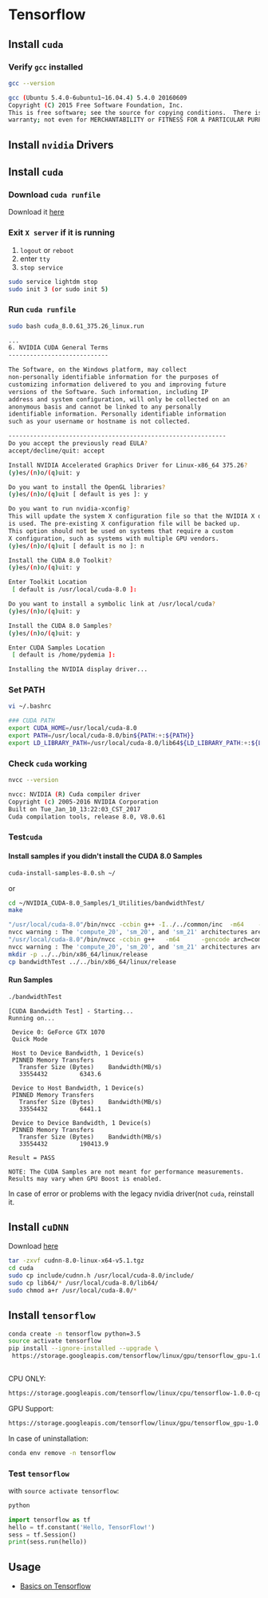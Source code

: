 # Tensorflow

## Install `cuda`


### Verify `gcc` installed

```sh
gcc --version
```
```sh
gcc (Ubuntu 5.4.0-6ubuntu1~16.04.4) 5.4.0 20160609
Copyright (C) 2015 Free Software Foundation, Inc.
This is free software; see the source for copying conditions.  There is NO
warranty; not even for MERCHANTABILITY or FITNESS FOR A PARTICULAR PURPOSE.
```

## Install `nvidia` Drivers

## Install `cuda`

### Download `cuda runfile`

Download it [here](https://developer.nvidia.com/cuda-downloads)

### Exit `X server` if it is running

1. `logout` or `reboot`
2. enter `tty`
3. `stop service`
```sh
sudo service lightdm stop
sudo init 3 (or sudo init 5)
```

### Run `cuda runfile`
```sh
sudo bash cuda_8.0.61_375.26_linux.run
```
```sh
...
6. NVIDIA CUDA General Terms
----------------------------

The Software, on the Windows platform, may collect
non-personally identifiable information for the purposes of
customizing information delivered to you and improving future
versions of the Software. Such information, including IP
address and system configuration, will only be collected on an
anonymous basis and cannot be linked to any personally
identifiable information. Personally identifiable information
such as your username or hostname is not collected.

-------------------------------------------------------------
Do you accept the previously read EULA?
accept/decline/quit: accept  

Install NVIDIA Accelerated Graphics Driver for Linux-x86_64 375.26?
(y)es/(n)o/(q)uit: y

Do you want to install the OpenGL libraries?
(y)es/(n)o/(q)uit [ default is yes ]: y

Do you want to run nvidia-xconfig?
This will update the system X configuration file so that the NVIDIA X driver
is used. The pre-existing X configuration file will be backed up.
This option should not be used on systems that require a custom
X configuration, such as systems with multiple GPU vendors.
(y)es/(n)o/(q)uit [ default is no ]: n

Install the CUDA 8.0 Toolkit?
(y)es/(n)o/(q)uit: y

Enter Toolkit Location
 [ default is /usr/local/cuda-8.0 ]:  

Do you want to install a symbolic link at /usr/local/cuda?
(y)es/(n)o/(q)uit: y

Install the CUDA 8.0 Samples?
(y)es/(n)o/(q)uit: y

Enter CUDA Samples Location
 [ default is /home/pydemia ]: 

Installing the NVIDIA display driver...

```

### Set PATH
```sh
vi ~/.bashrc
```
```sh
### CUDA PATH
export CUDA_HOME=/usr/local/cuda-8.0
export PATH=/usr/local/cuda-8.0/bin${PATH:+:${PATH}}
export LD_LIBRARY_PATH=/usr/local/cuda-8.0/lib64${LD_LIBRARY_PATH:+:${LD_LIBRARY_PATH}}

```

### Check `cuda` working

```sh
nvcc --version
```
```sh
nvcc: NVIDIA (R) Cuda compiler driver
Copyright (c) 2005-2016 NVIDIA Corporation
Built on Tue_Jan_10_13:22:03_CST_2017
Cuda compilation tools, release 8.0, V8.0.61

```
### Test`cuda`


#### Install samples if you didn't install the CUDA 8.0 Samples
```sh
cuda-install-samples-8.0.sh ~/
```

or

```sh
cd ~/NVIDIA_CUDA-8.0_Samples/1_Utilities/bandwidthTest/
make 
```
```sh
"/usr/local/cuda-8.0"/bin/nvcc -ccbin g++ -I../../common/inc  -m64    -gencode arch=compute_20,code=sm_20 -gencode arch=compute_30,code=sm_30 -gencode arch=compute_35,code=sm_35 -gencode arch=compute_37,code=sm_37 -gencode arch=compute_50,code=sm_50 -gencode arch=compute_52,code=sm_52 -gencode arch=compute_60,code=sm_60 -gencode arch=compute_60,code=compute_60 -o bandwidthTest.o -c bandwidthTest.cu
nvcc warning : The 'compute_20', 'sm_20', and 'sm_21' architectures are deprecated, and may be removed in a future release (Use -Wno-deprecated-gpu-targets to suppress warning).
"/usr/local/cuda-8.0"/bin/nvcc -ccbin g++   -m64      -gencode arch=compute_20,code=sm_20 -gencode arch=compute_30,code=sm_30 -gencode arch=compute_35,code=sm_35 -gencode arch=compute_37,code=sm_37 -gencode arch=compute_50,code=sm_50 -gencode arch=compute_52,code=sm_52 -gencode arch=compute_60,code=sm_60 -gencode arch=compute_60,code=compute_60 -o bandwidthTest bandwidthTest.o 
nvcc warning : The 'compute_20', 'sm_20', and 'sm_21' architectures are deprecated, and may be removed in a future release (Use -Wno-deprecated-gpu-targets to suppress warning).
mkdir -p ../../bin/x86_64/linux/release
cp bandwidthTest ../../bin/x86_64/linux/release

```

#### Run Samples

```sh
./bandwidthTest
```
```
[CUDA Bandwidth Test] - Starting...
Running on...

 Device 0: GeForce GTX 1070
 Quick Mode

 Host to Device Bandwidth, 1 Device(s)
 PINNED Memory Transfers
   Transfer Size (Bytes)	Bandwidth(MB/s)
   33554432			6343.6

 Device to Host Bandwidth, 1 Device(s)
 PINNED Memory Transfers
   Transfer Size (Bytes)	Bandwidth(MB/s)
   33554432			6441.1

 Device to Device Bandwidth, 1 Device(s)
 PINNED Memory Transfers
   Transfer Size (Bytes)	Bandwidth(MB/s)
   33554432			190413.9

Result = PASS

NOTE: The CUDA Samples are not meant for performance measurements. Results may vary when GPU Boost is enabled.

```

In case of error or problems with the legacy nvidia driver(not `cuda`, reinstall it.


## Install `cuDNN`

Download [here](https://developer.nvidia.com/cudnn)

```sh
tar -zxvf cudnn-8.0-linux-x64-v5.1.tgz
cd cuda
sudo cp include/cudnn.h /usr/local/cuda-8.0/include/
sudo cp lib64/* /usr/local/cuda-8.0/lib64/
sudo chmod a+r /usr/local/cuda-8.0/*

```

## Install `tensorflow`
```sh
conda create -n tensorflow python=3.5
source activate tensorflow
pip install --ignore-installed --upgrade \
 https://storage.googleapis.com/tensorflow/linux/gpu/tensorflow_gpu-1.0.0-cp35-cp35m-linux_x86_64.whl
 
```
CPU ONLY:
```sh
https://storage.googleapis.com/tensorflow/linux/cpu/tensorflow-1.0.0-cp35-cp35m-linux_x86_64.whl
```
GPU Support:
```sh
https://storage.googleapis.com/tensorflow/linux/gpu/tensorflow_gpu-1.0.0-cp35-cp35m-linux_x86_64.whl

```
In case of uninstallation:
```sh
conda env remove -n tensorflow
```

### Test `tensorflow`

with `source activate tensorflow`:
```sh
python
```
```py
import tensorflow as tf
hello = tf.constant('Hello, TensorFlow!')
sess = tf.Session()
print(sess.run(hello))

```

## Usage
* [Basics on Tensorflow](https://github.com/dawkiny/Tensorflow/blob/master/scripts/basic.md)
